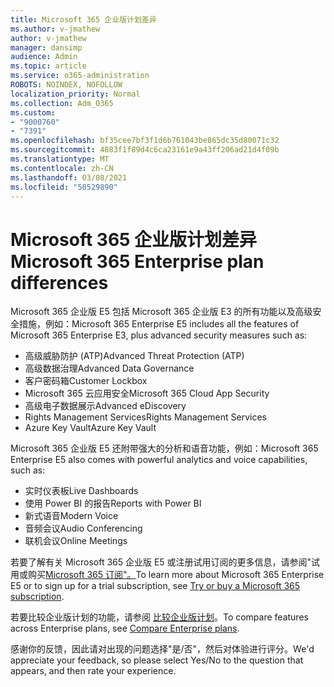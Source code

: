 ```yaml
---
title: Microsoft 365 企业版计划差异
ms.author: v-jmathew
author: v-jmathew
manager: dansimp
audience: Admin
ms.topic: article
ms.service: o365-administration
ROBOTS: NOINDEX, NOFOLLOW
localization_priority: Normal
ms.collection: Adm_O365
ms.custom:
- "9000760"
- "7391"
ms.openlocfilehash: bf35cee7bf3f1d6b761043be865dc35d80071c32
ms.sourcegitcommit: 4883f1f89d4c6ca23161e9a43ff206ad21d4f09b
ms.translationtype: MT
ms.contentlocale: zh-CN
ms.lasthandoff: 03/08/2021
ms.locfileid: "50529890"
---
```

# <a name="microsoft-365-enterprise-plan-differences"></a><span data-ttu-id="6c3b1-102">Microsoft 365 企业版计划差异</span><span class="sxs-lookup"><span data-stu-id="6c3b1-102">Microsoft 365 Enterprise plan differences</span></span>

<span data-ttu-id="6c3b1-103">Microsoft 365 企业版 E5 包括 Microsoft 365 企业版 E3 的所有功能以及高级安全措施，例如：</span><span class="sxs-lookup"><span data-stu-id="6c3b1-103">Microsoft 365 Enterprise E5 includes all the features of Microsoft 365 Enterprise E3, plus advanced security measures such as:</span></span>

- <span data-ttu-id="6c3b1-104">高级威胁防护 (ATP)</span><span class="sxs-lookup"><span data-stu-id="6c3b1-104">Advanced Threat Protection (ATP)</span></span>
- <span data-ttu-id="6c3b1-105">高级数据治理</span><span class="sxs-lookup"><span data-stu-id="6c3b1-105">Advanced Data Governance</span></span>
- <span data-ttu-id="6c3b1-106">客户密码箱</span><span class="sxs-lookup"><span data-stu-id="6c3b1-106">Customer Lockbox</span></span>
- <span data-ttu-id="6c3b1-107">Microsoft 365 云应用安全</span><span class="sxs-lookup"><span data-stu-id="6c3b1-107">Microsoft 365 Cloud App Security</span></span>
- <span data-ttu-id="6c3b1-108">高级电子数据展示</span><span class="sxs-lookup"><span data-stu-id="6c3b1-108">Advanced eDiscovery</span></span>
- <span data-ttu-id="6c3b1-109">Rights Management Services</span><span class="sxs-lookup"><span data-stu-id="6c3b1-109">Rights Management Services</span></span>
- <span data-ttu-id="6c3b1-110">Azure Key Vault</span><span class="sxs-lookup"><span data-stu-id="6c3b1-110">Azure Key Vault</span></span>

<span data-ttu-id="6c3b1-111">Microsoft 365 企业版 E5 还附带强大的分析和语音功能，例如：</span><span class="sxs-lookup"><span data-stu-id="6c3b1-111">Microsoft 365 Enterprise E5 also comes with powerful analytics and voice capabilities, such as:</span></span>

- <span data-ttu-id="6c3b1-112">实时仪表板</span><span class="sxs-lookup"><span data-stu-id="6c3b1-112">Live Dashboards</span></span>
- <span data-ttu-id="6c3b1-113">使用 Power BI 的报告</span><span class="sxs-lookup"><span data-stu-id="6c3b1-113">Reports with Power BI</span></span>
- <span data-ttu-id="6c3b1-114">新式语音</span><span class="sxs-lookup"><span data-stu-id="6c3b1-114">Modern Voice</span></span>
- <span data-ttu-id="6c3b1-115">音频会议</span><span class="sxs-lookup"><span data-stu-id="6c3b1-115">Audio Conferencing</span></span>
- <span data-ttu-id="6c3b1-116">联机会议</span><span class="sxs-lookup"><span data-stu-id="6c3b1-116">Online Meetings</span></span>

<span data-ttu-id="6c3b1-117">若要了解有关 Microsoft 365 企业版 E5 或注册试用订阅的更多信息，请参阅"试用或购买[Microsoft 365 订阅"。](https://go.microsoft.com/fwlink/?linkid=2099673)</span><span class="sxs-lookup"><span data-stu-id="6c3b1-117">To learn more about Microsoft 365 Enterprise E5 or to sign up for a trial subscription, see [Try or buy a Microsoft 365 subscription](https://go.microsoft.com/fwlink/?linkid=2099673).</span></span>

<span data-ttu-id="6c3b1-118">若要比较企业版计划的功能，请参阅 [比较企业版计划](https://go.microsoft.com/fwlink/?linkid=2097200)。</span><span class="sxs-lookup"><span data-stu-id="6c3b1-118">To compare features across Enterprise plans, see [Compare Enterprise plans](https://go.microsoft.com/fwlink/?linkid=2097200).</span></span>

<span data-ttu-id="6c3b1-119">感谢你的反馈，因此请对出现的问题选择"是/否"，然后对体验进行评分。</span><span class="sxs-lookup"><span data-stu-id="6c3b1-119">We'd appreciate your feedback, so please select Yes/No to the question that appears, and then rate your experience.</span></span>
